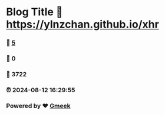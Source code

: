 # Blog Title :link: https://ylnzchan.github.io/xhr 
### :page_facing_up: [5](https://ylnzchan.github.io/xhr/tag.html) 
### :speech_balloon: 0 
### :hibiscus: 3722 
### :alarm_clock: 2024-08-12 16:29:55 
### Powered by :heart: [Gmeek](https://github.com/Meekdai/Gmeek)
